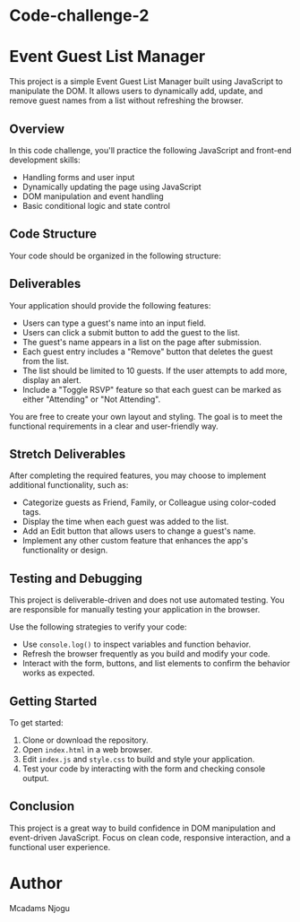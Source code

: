 # Code-challenge-2

# Event Guest List Manager

This project is a simple Event Guest List Manager built using JavaScript to manipulate the DOM. It allows users to dynamically add, update, and remove guest names from a list without refreshing the browser.

## Overview

In this code challenge, you'll practice the following JavaScript and front-end development skills:

- Handling forms and user input
- Dynamically updating the page using JavaScript
- DOM manipulation and event handling
- Basic conditional logic and state control

## Code Structure

Your code should be organized in the following structure:


## Deliverables

Your application should provide the following features:

- Users can type a guest's name into an input field.
- Users can click a submit button to add the guest to the list.
- The guest's name appears in a list on the page after submission.
- Each guest entry includes a "Remove" button that deletes the guest from the list.
- The list should be limited to 10 guests. If the user attempts to add more, display an alert.
- Include a "Toggle RSVP" feature so that each guest can be marked as either "Attending" or "Not Attending".

You are free to create your own layout and styling. The goal is to meet the functional requirements in a clear and user-friendly way.

## Stretch Deliverables

After completing the required features, you may choose to implement additional functionality, such as:

- Categorize guests as Friend, Family, or Colleague using color-coded tags.
- Display the time when each guest was added to the list.
- Add an Edit button that allows users to change a guest's name.
- Implement any other custom feature that enhances the app's functionality or design.

## Testing and Debugging

This project is deliverable-driven and does not use automated testing. You are responsible for manually testing your application in the browser.

Use the following strategies to verify your code:

- Use `console.log()` to inspect variables and function behavior.
- Refresh the browser frequently as you build and modify your code.
- Interact with the form, buttons, and list elements to confirm the behavior works as expected.

## Getting Started

To get started:

1. Clone or download the repository.
2. Open `index.html` in a web browser.
3. Edit `index.js` and `style.css` to build and style your application.
4. Test your code by interacting with the form and checking console output.

## Conclusion

This project is a great way to build confidence in DOM manipulation and event-driven JavaScript. Focus on clean code, responsive interaction, and a functional user experience.

# Author
Mcadams Njogu
